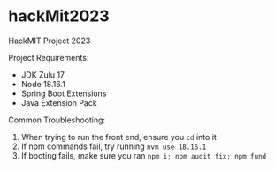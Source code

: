 # hackMit2023
HackMIT Project 2023

Project Requirements:
 - JDK Zulu 17
 - Node 18.16.1
 - Spring Boot Extensions
 - Java Extension Pack

Common Troubleshooting:
1. When trying to run the front end, ensure you ```cd``` into it
3. If npm commands fail, try running ```nvm use 18.16.1```
4. If booting fails, make sure you ran ```npm i; npm audit fix; npm fund```
   
